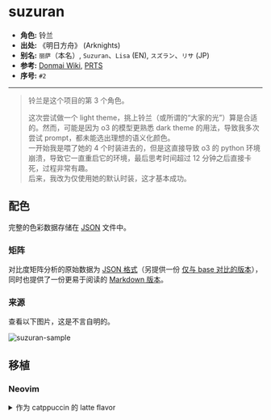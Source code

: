 # suzuran

- **角色:** 铃兰
- **出处:** 《明日方舟》 (Arknights)
- **别名:** `丽萨`（本名）, `Suzuran`、`Lisa` (EN), `スズラン`、`リサ` (JP)
- **参考:** [Donmai Wiki](<https://donmai.moe/wiki_pages/suzuran_(arknights)>), [PRTS](https://prts.wiki/w/%E9%93%83%E5%85%B0)
- **序号:** `#2`

---

> 铃兰是这个项目的第 3 个角色。
>
> 这次尝试做一个 light theme，挑上铃兰（或所谓的“大家的光”）算是合适的。然而，可能是因为 o3 的模型更熟悉 dark theme 的用法，导致我多次尝试 prompt，都未能选出理想的语义化颜色。\
> 一开始我是喂了她的 4 个时装进去的，但是这直接导致 o3 的 python 环境崩溃，导致它一直重启它的环境，最后思考时间超过 12 分钟之后直接卡死，过程非常有趣。\
> 后来，我改为仅使用她的默认时装，这才基本成功。

## 配色

完整的色彩数据存储在 [JSON](suzuran.json) 文件中。

### 矩阵

对比度矩阵分析的原始数据为 [JSON 格式](contrast.json)（另提供一份 [仅与 base 对比的版本](base-contrast.json)），同时也提供了一份更易于阅读的 [Markdown 版本](contrast.md)。

### 来源

查看以下图片，这是不言自明的。

![suzuran-sample](./img/sample.png)

## 移植

### Neovim

<details>
  <summary>作为 catppuccin 的 latte flavor</summary>

```lua
latte = {
		-- suzuran

    rosewater = "#8F4E4C",
    flamingo = "#874542",
    pink = "#8E4561",
    mauve = "#6B4A7F",
    red = "#b43842",
    maroon = "#a34246",
    peach = "#8F5524",
    yellow = "#6E5715",
    green = "#0C6B51",
    teal = "#18685A",
    sky = "#255B74",
    sapphire = "#066ca2",
    blue = "#386a8f",
    lavender = "#715894",

    text = "#111115",
    subtext0 = "#2b2e34",
    subtext1 = "#1e1f24",

    base = "#E7DCB4",
    mantle = "#DED2A6",
    crust = "#D6C897",
    surface0 = "#C5B57B",
    surface1 = "#B5A25E",
    surface2 = "#A48F3F",
    overlay0 = "#947C16",
    overlay1 = "#806B12",
    overlay2 = "#6C5A0D",
},
```
